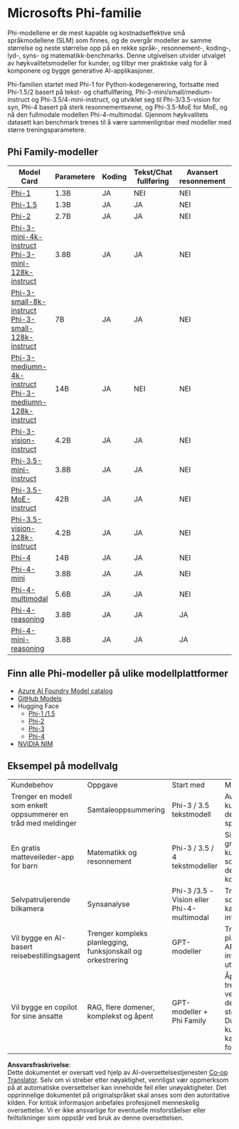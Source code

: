 <!--
CO_OP_TRANSLATOR_METADATA:
{
  "original_hash": "b5d936ffe4dfbab2244f6eb21b11f3b3",
  "translation_date": "2025-07-16T18:35:00+00:00",
  "source_file": "md/01.Introduction/01/01.PhiFamily.md",
  "language_code": "no"
}
-->
# Microsofts Phi-familie

Phi-modellene er de mest kapable og kostnadseffektive små språkmodellene (SLM) som finnes, og de overgår modeller av samme størrelse og neste størrelse opp på en rekke språk-, resonnement-, koding-, lyd-, syns- og matematikk-benchmarks. Denne utgivelsen utvider utvalget av høykvalitetsmodeller for kunder, og tilbyr mer praktiske valg for å komponere og bygge generative AI-applikasjoner.

Phi-familien startet med Phi-1 for Python-kodegenerering, fortsatte med Phi-1.5/2 basert på tekst- og chatfullføring, Phi-3-mini/small/medium-instruct og Phi-3.5/4-mini-instruct, og utviklet seg til Phi-3/3.5-vision for syn, Phi-4 basert på sterk resonnementsevne, og Phi-3.5-MoE for MoE, og nå den fullmodale modellen Phi-4-multimodal. Gjennom høykvalitets datasett kan benchmark trenes til å være sammenlignbar med modeller med større treningsparametere.

## Phi Family-modeller

<div style="font-size:8px">

| Model Card |Parametere|Koding|Tekst/Chat fullføring|Avansert resonnement| Syn | Lyd | MoE
| - | -  | - | - |- |- |- |- |
|[Phi-1](https://huggingface.co/microsoft/phi-1)|1.3B| JA| NEI | NEI |NEI |NEI |NEI |
|[Phi-1.5](https://huggingface.co/microsoft/phi-1_5)|1.3B| JA|JA| NEI |NEI |NEI |NEI |
|[Phi-2](https://huggingface.co/microsoft/phi-1_5)|2.7B| JA|JA| NEI |NEI |NEI |NEI |
|[Phi-3-mini-4k-instruct](https://huggingface.co/microsoft/Phi-3-mini-4k-instruct)<br/>[Phi-3-mini-128k-instruct](https://huggingface.co/microsoft/Phi-3-mini-128k-instruct)|3.8B| JA|JA| NEI |NEI |NEI |NEI |
|[Phi-3-small-8k-instruct](https://huggingface.co/microsoft/Phi-3-small-8k-instruct)<br/>[Phi-3-small-128k-instruct](https://huggingface.co/microsoft/Phi-3-small-128k-instruct)<br/>|7B| JA|JA| NEI |NEI |NEI |NEI |
|[Phi-3-mediumn-4k-instruct](https://huggingface.co/microsoft/Phi-3-medium-4k-instruct)<br>[Phi-3-mediumn-128k-instruct](https://huggingface.co/microsoft/Phi-3-medium-128k-instruct)|14B|JA|NEI| NEI |NEI |NEI |NEI |
|[Phi-3-vision-instruct](https://huggingface.co/microsoft/Phi-3-vision-128k-instruct)|4.2B|JA|JA|NEI |NEI |NEI |NEI |
|[Phi-3.5-mini-instruct](https://huggingface.co/microsoft/Phi-3.5-mini-instruct)|3.8B|JA|JA| NEI |NEI |NEI |NEI |
|[Phi-3.5-MoE-instruct](https://huggingface.co/microsoft/Phi-3.5-MoE-instruct)|42B|JA|JA| NEI |NEI |NEI |JA |
|[Phi-3.5-vision-128k-instruct](https://huggingface.co/microsoft/Phi-3.5-vision-instruct)|4.2B|JA|JA| NEI |JA |NEI |NEI |
|[Phi-4](https://huggingface.co/microsoft/phi-4)|14B|JA|JA| NEI |NEI |NEI |NEI |
|[Phi-4-mini](https://huggingface.co/microsoft/Phi-4-mini-instruct)|3.8B|JA|JA| NEI |NEI |NEI |NEI |
|[Phi-4-multimodal](https://huggingface.co/microsoft/Phi-4-multimodal-instruct)|5.6B|JA|JA| NEI |JA |JA |NEI |
|[Phi-4-reasoning](../../../../../md/01.Introduction/01)|3.8B|JA|JA| JA |NEI |NEI |NEI |
|[Phi-4-mini-reasoning](../../../../../md/01.Introduction/01)|3.8B|JA|JA| JA |NEI |NEI |NEI |

</div>

## **Finn alle Phi-modeller på ulike modellplattformer**

- [Azure AI Foundry Model catalog](https://ai.azure.com/explore/models?selectedCollection=phi)
- [GitHub Models](https://github.com/marketplace?query=Phi&type=models)
- Hugging Face
  - [Phi-1 /1.5](https://huggingface.co/collections/microsoft/phi-1-6626e29134744e94e222d572)
  - [Phi-2](https://huggingface.co/microsoft/phi-2)
  - [Phi-3](https://huggingface.co/collections/microsoft/phi-3-6626e15e9585a200d2d761e3)
  - [Phi-4](https://huggingface.co/collections/microsoft/phi-4-677e9380e514feb5577a40e4) 
- [NVIDIA NIM](https://build.nvidia.com/search?q=Phi)
 
## Eksempel på modellvalg

| | | | |
|-|-|-|-|
|Kundebehov|Oppgave|Start med|Mer informasjon|
|Trenger en modell som enkelt oppsummerer en tråd med meldinger|Samtaleoppsummering|Phi-3 / 3.5 tekstmodell|Avgjørende her er at kunden har en klart definert og enkel språkoppgave|
|En gratis matteveileder-app for barn|Matematikk og resonnement|Phi-3 / 3.5 / 4 tekstmodeller|Siden appen er gratis ønsker kundene en løsning som ikke påfører dem løpende kostnader|
|Selvpatruljerende bilkamera|Synsanalyse|Phi-3 /3.5 -Vision eller Phi-4-multimodal|Trenger en løsning som kan fungere på kanten uten internett|
|Vil bygge en AI-basert reisebestillingsagent|Trenger kompleks planlegging, funksjonskall og orkestrering|GPT-modeller|Trenger evne til å planlegge, kalle API-er for å hente informasjon og utføre|
|Vil bygge en copilot for sine ansatte|RAG, flere domener, komplekst og åpent|GPT-modeller + Phi Family|Åpent scenario, trenger bredere verdenskunnskap, derfor passer en større modell bedre. Du må dele opp kunnskapsinnholdet, kanskje SLM passer for deg|

**Ansvarsfraskrivelse**:  
Dette dokumentet er oversatt ved hjelp av AI-oversettelsestjenesten [Co-op Translator](https://github.com/Azure/co-op-translator). Selv om vi streber etter nøyaktighet, vennligst vær oppmerksom på at automatiske oversettelser kan inneholde feil eller unøyaktigheter. Det opprinnelige dokumentet på originalspråket skal anses som den autoritative kilden. For kritisk informasjon anbefales profesjonell menneskelig oversettelse. Vi er ikke ansvarlige for eventuelle misforståelser eller feiltolkninger som oppstår ved bruk av denne oversettelsen.